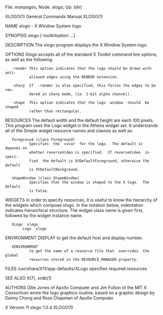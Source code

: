 File: *manpages*,  Node: xlogo,  Up: (dir)

XLOGO(1)                    General Commands Manual                   XLOGO(1)



NAME
       xlogo - X Window System logo

SYNOPSIS
       xlogo [-toolkitoption ...]

DESCRIPTION
       The xlogo program displays the X Window System logo.

OPTIONS
       Xlogo  accepts  all  of the standard X Toolkit command line options, as
       well as the following:

       -render This option indicates that the logo should be drawn with  anti-
               aliased edges using the RENDER extension.

       -sharp  If  -render is also specified, this forces the edges to be ren‐
               dered in sharp mode, (ie. 1-bit alpha channel).

       -shape  This option indicates that the logo  window  should  be  shaped
               rather than rectangular.

RESOURCES
       The  default  width  and  the default height are each 100 pixels.  This
       program uses the Logo widget in the Athena widget set.  It  understands
       all of the Simple widget resource names and classes as well as:

       foreground (class Foreground)
               Specifies  the  color  for the logo.  The default is depends on
               whether reverseVideo is specified.  If reverseVideo  is  speci‐
               fied  the default is XtDefaultForeground, otherwise the default
               is XtDefaultBackground.

       shapeWindow (class ShapeWindow)
               Specifies that the window is shaped to the X logo.  The default
               is False.

WIDGETS
       In  order  to  specify resources, it is useful to know the hierarchy of
       the widgets which compose xlogo.  In the  notation  below,  indentation
       indicates  hierarchical  structure.   The  widget  class  name is given
       first, followed by the widget instance name.

       XLogo  xlogo
            Logo  xlogo


ENVIRONMENT
       DISPLAY to get the default host and display number.

       XENVIRONMENT
               to get the name of a resource file that  overrides  the  global
               resources stored in the RESOURCE_MANAGER property.

FILES
       /usr/share/X11/app-defaults/XLogo
              specifies required resources

SEE ALSO
       X(7), xrdb(1)

AUTHORS
       Ollie  Jones  of Apollo Computer and Jim Fulton of the MIT X Consortium
       wrote the logo graphics routine, based on a  graphic  design  by  Danny
       Chong and Ross Chapman of Apollo Computer.



X Version 11                      xlogo 1.0.4                         XLOGO(1)
